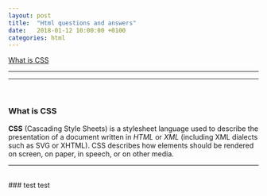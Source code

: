 ```yaml
---
layout: post
title:  "Html questions and answers"
date:   2018-01-12 10:00:00 +0100
categories: html
---
```


[What is CSS](#what-is-css)

------
------
<br>

### What is CSS
__CSS__ (Cascading Style Sheets) is a stylesheet language used to describe the presentation of a document written in _HTML_ or _XML_ (including XML dialects such as SVG or XHTML).
CSS describes how elements should be rendered on screen, on paper, in speech, or on other media.

---
<br>
### test
test

